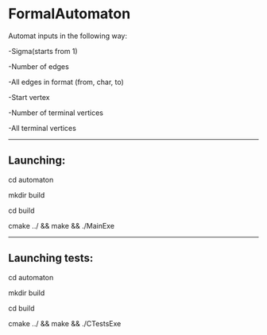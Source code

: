 # **FormalAutomaton**

Automat inputs in the following way:

-Sigma(starts from 1)

-Number of edges

-All edges in format (from, char, to)

-Start vertex

-Number of terminal vertices

-All terminal vertices


-----------------------------------------------

## Launching:

cd automaton

mkdir build

cd build

cmake ../ && make && ./MainExe


-----------------------------------------------

## Launching tests:

cd automaton

mkdir build

cd build

cmake ../ && make && ./CTestsExe
